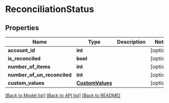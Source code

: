 # ReconciliationStatus

## Properties
Name | Type | Description | Notes
------------ | ------------- | ------------- | -------------
**account_id** | **int** |  | [optional] 
**is_reconciled** | **bool** |  | [optional] 
**number_of_items** | **int** |  | [optional] 
**number_of_un_reconciled** | **int** |  | [optional] 
**custom_values** | [**CustomValues**](CustomValues.md) |  | [optional] 

[[Back to Model list]](../README.md#documentation-for-models) [[Back to API list]](../README.md#documentation-for-api-endpoints) [[Back to README]](../README.md)

